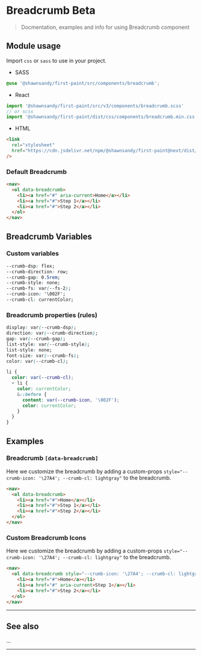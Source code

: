# Breadcrumb <span role="note" style="--note: var(--beta)">Beta</span>

> Docmentation, examples and info for using Breadcrumb component

## Module usage

Import `css` or `sass` to use in your project.

- SASS

```scss
@use '@shawnsandy/first-paint/src/components/breadcrumb';
```

- React

```jsx
import '@shawnsandy/first-paint/src/v3/components/breadcrumb.scss'
// or scss
import '@shawnsandy/first-paint/dist/css/components/breadcrumb.min.css'
```

- HTML

```html
<link
  rel="stylesheet"
  href="https://cdn.jsdelivr.net/npm/@shawnsandy/first-paint@next/dist/css/components/breadcrumb.min.css"
/>
```

### Default Breadcrumb

```html preview
<nav>
  <ol data-breadcrumb>
    <li><a href="#" aria-current>Home</a></li>
    <li><a href="#">Step 1</a></li>
    <li><a href="#">Step 2</a></li>
  </ol>
</nav>
```

## Breadcrumb Variables

### Custom variables

```css
--crumb-dsp: flex;
--crumb-direction: row;
--crumb-gap: 0.5rem;
--crumb-style: none;
--crumb-fs: var(--fs-2);
--crumb-icon: '\002F';
--crumb-cl: currentColor;
```

### Breadcrumb properties (rules)

```css
display: var(--crumb-dsp);
direction: var(--crumb-direction);
gap: var(--crumb-gap);
list-style: var(--crumb-style);
list-style: none;
font-size: var(--crumb-fs);
color: var(--crumb-cl);

li {
  color: var(--crumb-cl);
  + li {
    color: currentColor;
    &::before {
      content: var(--crumb-icon, '\002F');
      color: currentColor;
    }
  }
}
```

## Examples

### Breadcrumb `[data-breadcrumb]`

Here we customize the breadcrumb by adding a custom-props `style="--crumb-icon: '\27A4'; --crumb-cl: lightgray"` to the breadcrumb.

```html preview
<nav>
  <ol data-breadcrumb>
    <li><a href="#">Home</a></li>
    <li><a href="#">Step 1</a></li>
    <li><a href="#">Step 2</a></li>
  </ol>
</nav>
```

### Custom Breadcrumb Icons

Here we customize the breadcrumb by adding a custom-props `style="--crumb-icon: '\27A4'; --crumb-cl: lightgray"` to the breadcrumb.

```html preview
<nav>
  <ol data-breadcrumb style="--crumb-icon: '\27A4'; --crumb-cl: lightgray">
    <li><a href="#">Home</a></li>
    <li><a href="#" aria-current>Step 1</a></li>
    <li><a href="#">Step 2</a></li>
  </ol>
</nav>
```

---

## See also

...

---
